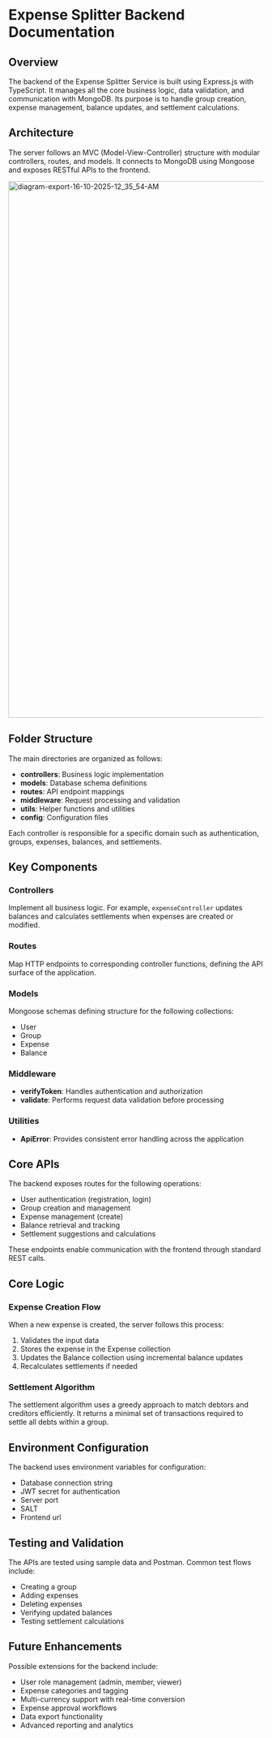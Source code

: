 # Expense Splitter Backend Documentation

## Overview

The backend of the Expense Splitter Service is built using Express.js with TypeScript. It manages all the core business logic, data validation, and communication with MongoDB. Its purpose is to handle group creation, expense management, balance updates, and settlement calculations.

## Architecture

The server follows an MVC (Model-View-Controller) structure with modular controllers, routes, and models. It connects to MongoDB using Mongoose and exposes RESTful APIs to the frontend.

<img width="1771" height="1058" alt="diagram-export-16-10-2025-12_35_54-AM" src="https://github.com/user-attachments/assets/e7664efd-9c19-4af5-bc75-97c43061c72e" />

## Folder Structure

The main directories are organized as follows:

- **controllers**: Business logic implementation
- **models**: Database schema definitions
- **routes**: API endpoint mappings
- **middleware**: Request processing and validation
- **utils**: Helper functions and utilities
- **config**: Configuration files

Each controller is responsible for a specific domain such as authentication, groups, expenses, balances, and settlements.

## Key Components

### Controllers
Implement all business logic. For example, `expenseController` updates balances and calculates settlements when expenses are created or modified.

### Routes
Map HTTP endpoints to corresponding controller functions, defining the API surface of the application.

### Models
Mongoose schemas defining structure for the following collections:
- User
- Group
- Expense
- Balance

### Middleware
- **verifyToken**: Handles authentication and authorization
- **validate**: Performs request data validation before processing

### Utilities
- **ApiError**: Provides consistent error handling across the application

## Core APIs

The backend exposes routes for the following operations:

- User authentication (registration, login)
- Group creation and management
- Expense management (create)
- Balance retrieval and tracking
- Settlement suggestions and calculations

These endpoints enable communication with the frontend through standard REST calls.

## Core Logic

### Expense Creation Flow

When a new expense is created, the server follows this process:

1. Validates the input data
2. Stores the expense in the Expense collection
3. Updates the Balance collection using incremental balance updates
4. Recalculates settlements if needed

### Settlement Algorithm

The settlement algorithm uses a greedy approach to match debtors and creditors efficiently. It returns a minimal set of transactions required to settle all debts within a group.

## Environment Configuration

The backend uses environment variables for configuration:

- Database connection string
- JWT secret for authentication
- Server port
- SALT
- Frontend url

## Testing and Validation

The APIs are tested using sample data and Postman. Common test flows include:

- Creating a group
- Adding expenses
- Deleting expenses
- Verifying updated balances
- Testing settlement calculations

## Future Enhancements

Possible extensions for the backend include:

- User role management (admin, member, viewer)
- Expense categories and tagging
- Multi-currency support with real-time conversion
- Expense approval workflows
- Data export functionality
- Advanced reporting and analytics

